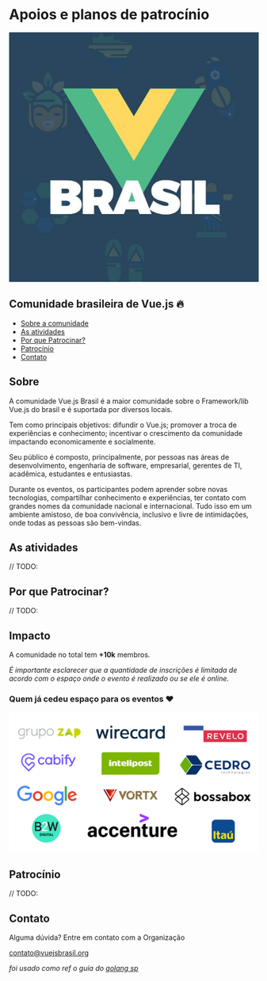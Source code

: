 # Apoios e planos de patrocínio

![logo do vue.js brasil](vuejs_brasil_logo.jpeg)

## Comunidade brasileira de Vue.js 🔥

* [Sobre a comunidade](#sobre)
* [As atividades](#as-atividades)
* [Por que Patrocinar?](#por-que-patrocinar)
* [Patrocínio](#patrocínio)
* [Contato](#contato)

## Sobre

A comunidade Vue.js Brasil é a maior comunidade sobre o Framework/lib Vue.js do brasil e é suportada por diversos locais.

Tem como principais objetivos: difundir o Vue.js; promover a troca de experiências e conhecimento; incentivar o crescimento da comunidade impactando economicamente e socialmente.

Seu público é composto, principalmente, por pessoas nas áreas de desenvolvimento, engenharia de software, empresarial, gerentes de TI, acadêmica, estudantes e entusiastas.

Durante os eventos, os participantes podem aprender sobre novas tecnologias, compartilhar conhecimento e experiências, ter contato com grandes nomes da comunidade nacional e internacional. Tudo isso em um ambiente amistoso, de boa convivência, inclusivo e livre de intimidações, onde todas as pessoas são bem-vindas.

## As atividades 

// TODO:

## Por que Patrocinar?

// TODO:

## Impacto

A comunidade no total tem **+10k** membros.

_É importante esclarecer que a quantidade de inscrições é limitada de acordo com o espaço onde o evento é realizado ou se ele é online._

### Quem já cedeu espaço para os eventos ❤️

![quem já cedeu espaço nos eventos](brands.png)

## Patrocínio

// TODO:

## Contato

Alguma dúvida? Entre em contato com a Organização

[contato@vuejsbrasil.org](mailto:contato@vuejsbrasil.org)

_foi usado como ref o guia do [golang sp](https://github.com/golangsp/plano-patrocinio/)_
